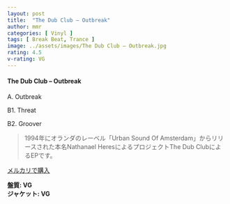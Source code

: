 ```yaml
---
layout: post
title:  "The Dub Club – Outbreak"
author: mmr
categories: [ Vinyl ]
tags: [ Break Beat, Trance ]
image: ../assets/images/The Dub Club – Outbreak.jpg
rating: 4.5
v-rating: VG
---
```


#### The Dub Club – Outbreak

A. Outbreak

B1. Threat

B2. Groover

> 1994年にオランダのレーベル「Urban Sound Of Amsterdam」からリリースされた本名Nathanael HeresによるプロジェクトThe Dub ClubによるEPです。

[メルカリで購入](https://jp.mercari.com/item/m98598756543)

<div class="mt-4 mb-4 d-flex align-items-center">
<strong class="mr-1">盤質: VG</strong>
</div>
<div class="mt-4 mb-4 d-flex align-items-center">
<strong class="mr-1">ジャケット: VG</strong>
</div>
